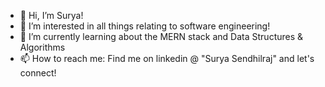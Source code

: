 - 👋 Hi, I’m Surya!
- 👀 I’m interested in all things relating to software engineering!
- 🌱 I’m currently learning about the MERN stack and Data Structures & Algorithms
- 📫 How to reach me: Find me on linkedin @ "Surya Sendhilraj" and let's connect!

<!---
Surya123234/Surya123234 is a ✨ special ✨ repository because its `README.md` (this file) appears on your GitHub profile.
You can click the Preview link to take a look at your changes.
--->
